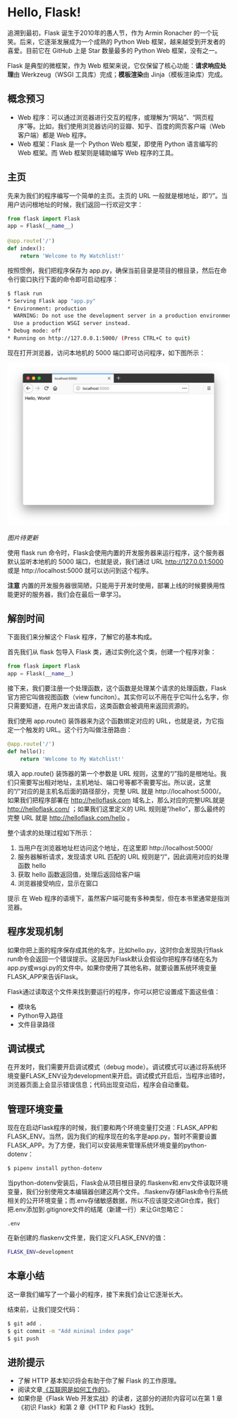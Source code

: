 # Hello, Flask!

追溯到最初，Flask 诞生于2010年的愚人节，作为 Armin Ronacher 的一个玩笑。后来，它逐渐发展成为一个成熟的 Python Web 框架，越来越受到开发者的喜爱。目前它在 GitHub 上是 Star 数量最多的 Python Web 框架，没有之一。

Flask 是典型的微框架，作为 Web 框架来说，它仅保留了核心功能：**请求响应处理**由 Werkzeug（WSGI 工具库）完成；**模板渲染**由 Jinja（模板渲染库）完成。

## 概念预习

* Web 程序：可以通过浏览器进行交互的程序，或理解为“网站”、“网页程序”等。比如，我们使用浏览器访问的豆瓣、知乎、百度的网页客户端（Web 客户端）都是 Web 程序。
* Web 框架：Flask 是一个 Python Web 框架，即使用 Python 语言编写的 Web 框架。而 Web 框架则是辅助编写 Web 程序的工具。

## 主页

先来为我们的程序编写一个简单的主页。主页的 URL 一般就是根地址，即“/”。当用户访问根地址的时候，我们返回一行欢迎文字：

```python
from flask import Flask
app = Flask(__name__)

@app.route('/')
def index():
    return 'Welcome to My Watchlist!'
```

按照惯例，我们把程序保存为 app.py，确保当前目录是项目的根目录，然后在命令行窗口执行下面的命令即可启动程序：

```bash
$ flask run
* Serving Flask app "app.py"
* Environment: production
  WARNING: Do not use the development server in a production environment.
  Use a production WSGI server instead.
* Debug mode: off
* Running on http://127.0.0.1:5000/ (Press CTRL+C to quit)
```

现在打开浏览器，访问本地机的 5000 端口即可访问程序，如下图所示：

![图2-1](images/2-1.png)

*图片待更新*

使用 flask run 命令时，Flask会使用内置的开发服务器来运行程序，这个服务器默认监听本地机的 5000 端口，也就是说，我们通过 URL http://127.0.0.1:5000 或是 http://localhost:5000 就可以访问到这个程序。

**注意** 内置的开发服务器很简陋，只能用于开发时使用，部署上线的时候要换用性能更好的服务器，我们会在最后一章学习。



## 解剖时间

下面我们来分解这个 Flask 程序，了解它的基本构成。

首先我们从 flask 包导入 Flask 类，通过实例化这个类，创建一个程序对象：

```python
from flask import Flask
app = Flask(__name__)
```

接下来，我们要注册一个处理函数，这个函数是处理某个请求的处理函数，Flask 官方把它叫做视图函数（view funciton）。其实你可以不用在乎它叫什么名字，你只需要知道，在用户发出请求后，这类函数会被调用来返回资源的。

我们使用 app.route() 装饰器来为这个函数绑定对应的 URL，也就是说，为它指定一个触发的 URL。这个行为叫做注册路由：

```python
@app.route('/')
def hello():
    return 'Welcome to My Watchlist!'
```

填入 app.route() 装饰器的第一个参数是 URL 规则，这里的“/”指的是根地址。我们只需要写出相对地址，主机地址、端口号等都不需要写出。所以说，这里的“/”对应的是主机名后面的路径部分，完整 URL 就是 http://localhost:5000/。如果我们把程序部署在 http://helloflask.com 域名上，那么对应的完整URL就是 http://helloflask.com/ ；如果我们这里定义的 URL 规则是“/hello”，那么最终的完整 URL 就是  http://helloflask.com/hello 。

整个请求的处理过程如下所示：

1. 当用户在浏览器地址栏访问这个地址，在这里即 http://localhost:5000/
2. 服务器解析请求，发现请求 URL 匹配的 URL 规则是“/”，因此调用对应的处理函数 hello
3. 获取 hello 函数返回值，处理后返回给客户端
4. 浏览器接受响应，显示在窗口

提示 在 Web 程序的语境下，虽然客户端可能有多种类型，但在本书里通常是指浏览器。

## 程序发现机制

如果你把上面的程序保存成其他的名字，比如hello.py，这时你会发现执行flask run命令会返回一个错误提示。这是因为Flask默认会假设你把程序存储在名为app.py或wsgi.py的文件中。如果你使用了其他名称，就要设置系统环境变量FLASK_APP来告诉Flask。

Flask通过读取这个文件来找到要运行的程序，你可以把它设置成下面这些值：

* 模块名
* Python导入路径
* 文件目录路径

## 调试模式

在开发时，我们需要开启调试模式（debug mode）。调试模式可以通过将系统环境变量FLASK_ENV设为development来开启。调试模式开启后，当程序出错时，浏览器页面上会显示错误信息；代码出现变动后，程序会自动重载。

## 管理环境变量

现在在启动Flask程序的时候，我们要和两个环境变量打交道：FLASK_APP和FLASK_ENV。当然，因为我们的程序现在的名字是app.py，暂时不需要设置FLASK_APP。为了方便，我们可以安装用来管理系统环境变量的python-dotenv：

```bash
$ pipenv install python-dotenv
```

当python-dotenv安装后，Flask会从项目根目录的.flaskenv和.env文件读取环境变量，我们分别使用文本编辑器创建这两个文件。.flaskenv存储Flask命令行系统相关的公开环境变量；而.env存储敏感数据，所以不应该提交进Git仓库，我们把.env添加到.gitignore文件的结尾（新建一行）来让Git忽略它：

```
.env
```

在新创建的.flaskenv文件里，我们定义FLASK_ENV的值：

```bash
FLASK_ENV=development
```

## 本章小结

这一章我们编写了一个最小的程序，接下来我们会让它逐渐长大。

结束前，让我们提交代码：

```bash
$ git add .
$ git commit -m "Add minimal index page"
$ git push
```

## 进阶提示

* 了解 HTTP 基本知识将会有助于你了解 Flask 的工作原理。
* 阅读文章[《互联网是如何工作的》](https://tutorial.djangogirls.org/zh/how_the_internet_works/)。
* 如果你是《Flask Web 开发实战》的读者，这部分的进阶内容可以在第 1 章《初识 Flask》和第 2 章《HTTP 和 Flask》找到。